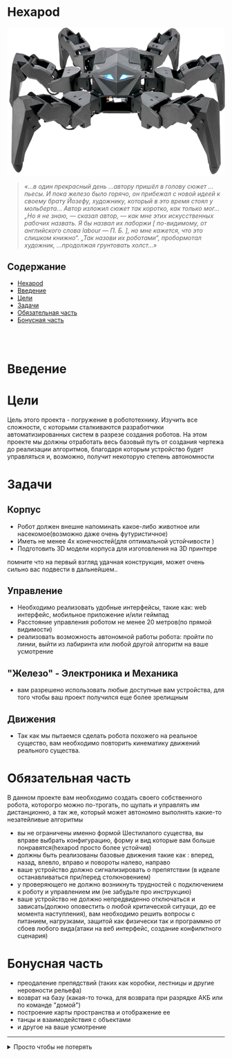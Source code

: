 
# Hexapod

![картинка](/hexapod.png)
>*«…в один прекрасный день …автору пришёл в голову сюжет …пьесы. И пока железо было горячо, он прибежал с новой идеей к своему брату Йозефу, художнику, который в это время стоял у мольберта… Автор изложил сюжет так коротко, как только мог… „Но я не знаю, — сказал автор, — как мне этих искусственных рабочих назвать. Я бы назвал их лаборжи [ по-видимому, от английского слова labour — П. Б. ], но мне кажется, что это слишком книжно“. „Так назови их роботами“, пробормотал художник, …продолжая грунтовать холст…»*
## Содержание
- [Hexapod](#ant-hexapod)
- [Введение](#введение)
- [Цели](#цели)
- [Задачи](#задачи)
- [Обязательная часть](#обязательная-часть)
- [Бонусная часть](#бонусная-часть)

<br>
<br>

# Введение

# Цели
Цель этого проекта - погружение в робототехнику.
Изучить все сложности, с которыми сталкиваются разработчики автоматизированных систем в разрезе создания роботов.
На этом проекте мы должны отработать весь базовый путь от создания чертежа до реализации алгоритмов, благодаря которым устройство будет управляться и, возможно, получит некоторую степень автономности
# Задачи

## Корпус
- Робот должен внешне напоминать какое-либо животное или насекомое(возможно даже очень футуристичное)
- Иметь не менее 4х конечностей(для оптимальной устойчивости )
- Подготовить 3D модели корпуса для изготовления на 3D принтере

помните что на первый взгляд удачная конструкция, может очень сильно вас подвести в дальнейшем..
## Управление
- Необходимо реализовать удобные интерфейсы, такие как:  web интерфейс, мобильное приложение и/или геймпад
- Расстояние управления роботом не менее 20 метров(по прямой видимости)
- реализовать возможность автономной работы робота: пройти по линии, выйти из лабиринта или любой другой алгоритм на ваше усмотрение

## "Железо" - Электроника и Механика
- вам разрешено использовать любые доступные вам устройства, для того чтобы ваш проект получился еще более зрелищным
## Движения
- Так как мы пытаемся сделать робота похожего на реальное существо, вам необходимо повторить кинематику движений реального существа.
# Обязательная часть
В данном проекте вам необходимо создать своего собственного робота, которогро можно по-трогать, по щупать и управлять им дистанционно, а так же, который может автономно выполнять какие-то незатейливые алгоритмы
- вы не ограничены именно формой Шестилапого существа, вы вправе выбрать конфигурацию, форму и вид которые вам больше понравятся(hexapod просто более устойчив)
- должны быть реализованы базовые движения такие как : вперед, назад, влевло, вправо и повороты налево, направо
- ваше устройство должно сигнализировать о препятствии (в идеале останавливаться при/перед столкновением)
- у проверяющего не должно возникнуть трудностей с подключением к роботу и управлением им (не забудьте про инструкцию)
- ваше устройство не должно непредвиденно отключаться и зависать(должно оповестить о любой критической ситуаци, до ее момента наступления), вам необходимо решить вопросы с питанием, нагрузками, защитой как физически так и программно от сбоев любого вида(атаки на веб интерфейс, создание конфилктного сценария)
# Бонусная часть
- преодаление препядствий (таких как коробки, лестницы и другие неровности рельефа)
- возврат на базу (какая-то точка, для возврата при разрядке АКБ или по команде "домой")
- построение карты пространства и отображение ее
- танцы и взаимодействия с объектами
- и другое на ваше усмотрение


____________________________


<details>
<summary>Просто чтобы не потерять</summary>
Ant-HEXApod
development of a hexapod from scratch
substr | :heavy_check_mark: |  :white_check_mark: | :heavy_check_mark:

web-site on hexapod https://morainal-gnu-3167.dataplicity.io

Постоянный доступ к терминалу устройства через через сервис https://www.dataplicity.com/
Логин /пароль разосланы в личку -> заходим в Devices и вводим
su pi
на вопрос password вводим raspberry

Задачи

Физическая часть

	1. Разработать конструкцию корпуса и подготовить для 3d печати на FDM принтере
	учесть возможные косяки конструкции такие как: скручивание корпуса, недостаточная
	жесткость конструкции,
	предусмотреть свободное перемещение конечностей бота без зацепа друг за друга,
	предусмотреть возможность дополнения и крепления под разные модули

Программные задачи проекта
	https://lucid.app/documents/view/d4fb20d5-ff08-432e-a867-de19ff57e8eb

Глобальные задачи (hexapod + голова с клешнями + хвост)
ходить вперед/назад/лево/право
поворот влево/вправо
наклон корпуса по осям Х/У
схватить/отпустить предмет(клешнями)
пинок ногой(любой)
остановка при встрече припятствия (дальномер) + обработка изображения с камеры
транслация видео с камеры 
	определение расстояния до препятствия с камеры + рисовать карту местности с камеры+ датчика


интерфейс управления - Web интерфейс
	показывает видео с камеры
	имеет кнопки аналогичные геймпаду ps4 или xbox
	должно быть управление адаптировано под управление мышью/кнопками с клавиатуры
	отображение построенной карты(препятствий) с расстоянием
интерфейс должен быть адаптирован под телефон
интурфейс управления - геймпад
	подклчение геймпада, органы управления такие же как и на веб интерфейсе
	возможность подключения геймпада напрямую к роботу, а так же
	возможность подключения к телефону, и управление через веб интерфейс(возможно больше относится к задаче веб интерфейса)
	реализовать "отдачу" при столкновении с препядствием и невозможности выполнения комманды

	https://en.wikipedia.org/wiki/Webots
	http://www.cyberbotics.com/doc/guide/the-user-interface
</details>